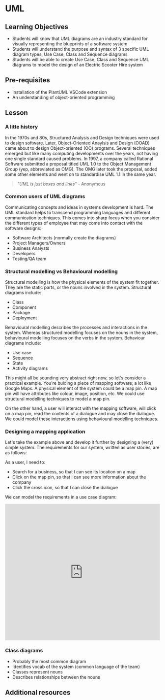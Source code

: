 # UML

## Learning Objectives

- Students will know that UML diagrams are an industry standard for visually representing the blueprints of a software system
- Students will understand the purpose and syntax of 3 specific UML diagram types, Use Case, Class and Sequence diagrams
- Students will be able to create Use Case, Class and Sequence UML diagrams to model the design of an Electric Scooter Hire system

## Pre-requisites

- Installation of the PlantUML VSCode extension
- An understanding of object-oriented programming

## Lesson

### A litte history

In the 1970s and 80s, Structured Analysis and Design techniques were used to design software. Later, Object-Oriented Anaylsis and Design (OOAD) came about to design Object-oriented (OO) programs. Several techniques emerged but like many computing developments over the years, not having one single standard caused problems. In 1997, a company called Rational Software submitted a proposal titled UML 1.0 to the Object Management Group (yep, abbreviated as OMG). The OMG later took the proposal, added some other elements and went on to standardise UML 1.1 in the same year.

> _"UML is just boxes and lines"_ - Anonymous

### Common users of UML diagrams

Communicating concepts and ideas in systems development is hard. The UML standard helps to transcend programming languages and different communication techniques. This comes into sharp focus when you consider the different types of employee that may come into contact with the software designs:

- Software Architects (normally create the diagrams)
- Project Managers/Owners
- Business Analysts
- Developers
- Testing/QA team

### Structural modelling vs Behavioural modelling

Structural modelling is how the physical elements of the system fit together. They are the static parts, or the nouns involved in the system. Structural diagrams include:

- Class
- Component
- Package
- Deployment

Behavioural modelling describes the processes and interactions in the system. Whereas structured modelling focuses on the nouns in the system, behavioural modelling focuses on the verbs in the system. Behaviour diagrams include:

- Use case
- Sequence
- State
- Activity diagrams

This might all be sounding very abstract right now, so let's consider a practical example. You're buiding a piece of mapping software; a lot like Google Maps. A physical element of the system could be a map pin. A map pin will have attributes like colour, image, position, etc. We could use structural modelling techniques to model a map pin.

On the other hand, a user will interact with the mapping software, will click on a map pin, read the contents of a dialogue and may close the dialogue. We could model these interactions using behavioural modelling techniques.

### Designing a mapping application

Let's take the example above and develop it further by designing a (very) simple system. The requirements for our system, written as user stories, are as follows:

As a user, I need to:

- Search for a business, so that I can see its location on a map
- Click on the map pin, so that I can see more information about the company
- Click the cross icon, so that I can close the dialogue

We can model the requirements in a use case diagram:

<iframe frameborder="0" style="width:100%;height:443px;" src="https://viewer.diagrams.net/?highlight=0000ff&edit=_blank&layers=1&nav=1&title=usecase_map.drawio#R1VnRcps4FP0aPzpjwMb4MXGatjPtNLPu7G73TQEZNBaIChHb%2B%2FW9gIQByQ527dh9CjrIF3Hu0bm6ZODM481HjtLoKwswHdijYDNwHge2bTnuFP4UyLZC3KkEQk4COWkHLMj%2FWIIjieYkwFlromCMCpK2QZ8lCfZFC0Ocs3V72pLR9lNTFGINWPiI6ug%2FJBBRhXqT0Q7%2FhEkYqSdbI3knRmqyBLIIBWzdgJwPA2fOGRPVVbyZY1qQp3ipfve05269MI4T0ecHj8Pt6gl%2FSaaTx%2B%2Fuf2n0Gq3YUEZ5RTSXLzzPM8FizOWixVYxAetPi8s8pve%2BYHzgPLxiLghw9QW9YPrMMiIIS2DKCxMQozHhnpKwuCFYCmgkYgoDCy5ZLihJ8LzO3ghA%2Fc3UMiEc3jQg%2BaYfMaxY8C1MUXdVgqTsbE%2BO17skOhKKGvlzJYakbMI68o5ZuJDkHkH0RCN6gRH3I8BeinUnKMYa5RAXdA6Dh3VEBF6kyC%2FurGGrtWk8A2NOhzHL0RmzbANl3qUoczXKdIKS4L7Y5DBKWILbpAAXfPtvoam70cxTwI8S8JyxAh43UnbVaNscPWNO4GVgN7yhTIF4iMXb%2BcdBy270bDTYnhjIVhjHFAny2jYpUwbkE54ZgRXXya7ttbs9VIiM5dzH8ldNU%2BkE6qqmDqwCVcRogUpB1K99ukamun9R4q9K%2F02LVJHkpnaVyYfed1d5BsYYsKEYCwiiLMxvy4zGVzcjS6%2BUx7nR6dbh3bR11Kk62jrcPTl%2BJ%2Buw7KtldHrbGbXcEzM67gZ634zaPTKarUlMUZnKDJYjZMdxpmOn3T1EWbpvjT1DKsf2AeOSj%2FsLTsgoCSk%2B7nkm5Yw7T0MUzjgJEhgO5EmQXSQ5euG5z0UEXEODIIp3yjND19G76iDZYvgQsTivGdJ5WDT9i5PTqenXrk32zKB7F8UFQ1SUVDRHJPFpHuAaDFtT5KiThgbR3Z6ubvZo0QU%2BIH8V8kJFc0aLJlEZZ8NKWYqTCnkixZuWuy9AWYSDvdZ6MHfHGKnlnsk17bYKJrO7yYm22dFTtwe9sGs6%2BslmwXw4BQIGJ8HfOUBfb09aVz9nO6ZitH9T4o2A%2FXDLexJviKi66Ykc%2FWjc2XXRxUA10Ufmu9oxPYrImxteymJ0Z42VO6pjpkEYZ7IEx6s9oFuPj%2FYEPVRXqXtsYRdKTWTLZYZ%2F1zrQNxLNpi8ruiSb5efJ307uZ8PjJM7xz5zwP6DudNR1hID7fQbaK9ehQa%2FDCwrW6rRg1vRUudpvBHpfsZpzpH9P%2FFp%2B8cjKD7EkCTX1QfER7YqWCc5WuCOxJaipA6nKR%2FFSGLQbkyCg%2BwpoqeJSkhfqSmYGRVmG2nioJ%2BlbG42%2BYfqW8kf7hrk21uXwQG086DVWz7Lo9XSf6U25z3jUlqX2Aaiv%2B0xO%2FJJ0HveB4e6feNX03b9CnQ%2B%2FAA%3D%3D"></iframe>

### Class diagrams

- Probably the most common diagram
- Identifies vocab of the system (common language of the team)
- Classes represent nouns
- Describes relationships between the nouns

## Additional resources
